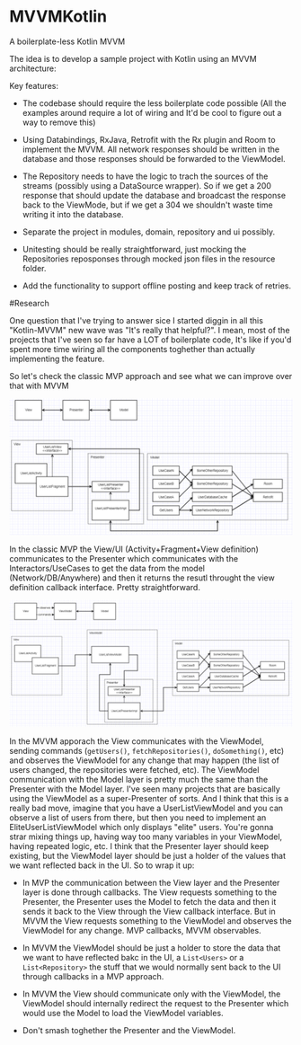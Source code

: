 # MVVMKotlin
A boilerplate-less Kotlin MVVM

The idea is to develop a sample project with Kotlin using an MVVM architecture:

Key features:

- The codebase should require the less boilerplate code possible (All the examples around require a lot of wiring and It'd be cool to figure out a way to remove this)

- Using Databindings, RxJava, Retrofit with the Rx plugin and Room to implement the MVVM. All network responses should be written in the database and those responses should be forwarded to the ViewModel.

- The Repository needs to have the logic to trach the sources of the streams (possibly using a DataSource wrapper). So if we get a 200 response that should update the database and broadcast the response back to the ViewMode, but if we get a 304 we shouldn't waste time writing it into the database.

- Separate the project in modules, domain, repository and ui possibly.

- Unitesting should be really straightforward, just mocking the Repositories reposponses through mocked json files in the resource folder.

- Add the functionality to support offline posting and keep track of retries.

#Research

One question that I've trying to answer sice I started diggin in all this "Kotlin-MVVM" new wave was "It's really that helpful?". I mean, most of the projects that I've seen so far have a LOT of boilerplate code, It's like if you'd spent more time wiring all the components toghether than actually implementing the feature.

So let's check the classic MVP approach and see what we can improve over that with MVVM

![alt text](https://github.com/4gus71n/MVVMKotlin/blob/master/classic-mvp.png?raw=true)

In the classic MVP the View/UI (Activity+Fragment+View definition) communicates to the Presenter which communicates with the Interactors/UseCases to get the data from the model (Network/DB/Anywhere) and then it returns the resutl throught the view definition callback interface. Pretty straightforward.

![alt text](https://github.com/4gus71n/MVVMKotlin/blob/master/mvvm-approach.png?raw=true)

In the MVVM apporach the View communicates with the ViewModel, sending commands (`getUsers()`, `fetchRepositories()`, `doSomething()`, etc) and observes the ViewModel for any change that may happen (the list of users changed, the repositories were fetched, etc). The ViewModel communication with the Model layer is pretty much the same than the Presenter with the Model layer. I've seen many projects that are basically using the ViewModel as a super-Presenter of sorts. And I think that this is a really bad move, imagine that you have a UserListViewModel and you can observe a list of users from there, but then you need to implement an EliteUserListViewModel which only displays "elite" users. You're gonna strar mixing things up, having way too many variables in your ViewModel, having repeated logic, etc. I think that the Presenter layer should keep existing, but the ViewModel layer should be just a holder of the values that we want reflected back in the UI. So to wrap it up:

- In MVP the communication between the View layer and the Presenter layer is done through callbacks. The View requests something to the Presenter, the Presenter uses the Model to fetch the data and then it sends it back to the View through the View callback interface. But in MVVM the View requests something to the ViewModel and observes the ViewModel for any change. MVP callbacks, MVVM observables.

- In MVVM the ViewModel should be just a holder to store the data that we want to have reflected bakc in the UI, a `List<Users>` or a `List<Repository>` the stuff that we would normally sent back to the UI through callbacks in a MVP approach.

- In MVVM the View should communicate only with the ViewModel, the ViewModel should internally redirect the request to the Presenter which would use the Model to load the ViewModel variables.

- Don't smash toghether the Presenter and the ViewModel.






